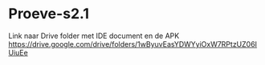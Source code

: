# Proeve-s2.1
Link naar Drive folder met IDE document en de APK
https://drive.google.com/drive/folders/1wByuvEasYDWYyiOxW7RPtzUZ06IUiuEe
